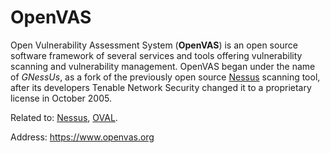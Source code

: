 # OpenVAS

Open Vulnerability Assessment System (**OpenVAS**) is an open source software framework of several services and tools offering vulnerability scanning and vulnerability management.
OpenVAS began under the name of _GNessUs_, as a fork of the previously open source [Nessus](./Nessus.md "Nessus") scanning tool, after its developers Tenable Network Security changed it to a proprietary license in October 2005.

Related to:
[Nessus](./Nessus.md "Nessus"),
[OVAL](../ReportingFormats/OVAL.md "OVAL").

Address: https://www.openvas.org
